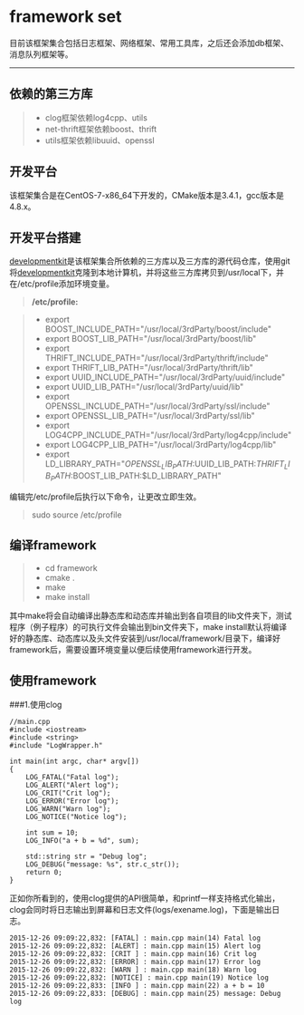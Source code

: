 framework set
===================


目前该框架集合包括日志框架、网络框架、常用工具库，之后还会添加db框架、消息队列框架等。

----------


依赖的第三方库
-------------

> - clog框架依赖log4cpp、utils
> - net-thrift框架依赖boost、thrift
> - utils框架依赖libuuid、openssl

开发平台
-------------

该框架集合是在CentOS-7-x86_64下开发的，CMake版本是3.4.1，gcc版本是4.8.x。


开发平台搭建
-------------

[developmentkit](https://github.com/chxuan/developmentkit)是该框架集合所依赖的三方库以及三方库的源代码仓库，使用git将[developmentkit](https://github.com/chxuan/developmentkit)克隆到本地计算机，并将这些三方库拷贝到/usr/local下，并在/etc/profile添加环境变量。

> **/etc/profile:**

> - export BOOST_INCLUDE_PATH="/usr/local/3rdParty/boost/include"
> - export BOOST_LIB_PATH="/usr/local/3rdParty/boost/lib"
> - export THRIFT_INCLUDE_PATH="/usr/local/3rdParty/thrift/include"
> - export THRIFT_LIB_PATH="/usr/local/3rdParty/thrift/lib"
> - export UUID_INCLUDE_PATH="/usr/local/3rdParty/uuid/include"
> - export UUID_LIB_PATH="/usr/local/3rdParty/uuid/lib"
> - export OPENSSL_INCLUDE_PATH="/usr/local/3rdParty/ssl/include"
> - export OPENSSL_LIB_PATH="/usr/local/3rdParty/ssl/lib"
> - export LOG4CPP_INCLUDE_PATH="/usr/local/3rdParty/log4cpp/include"
> - export LOG4CPP_LIB_PATH="/usr/local/3rdParty/log4cpp/lib"
> - export LD_LIBRARY_PATH="$OPENSSL_LIB_PATH:$UUID_LIB_PATH:$THRIFT_LIB_PATH:$BOOST_LIB_PATH:$LD_LIBRARY_PATH"

编辑完/etc/profile后执行以下命令，让更改立即生效。
> sudo source /etc/profile


编译framework
-------------

> - cd framework
> - cmake .
> - make
> - make install

其中make将会自动编译出静态库和动态库并输出到各自项目的lib文件夹下，测试程序（例子程序）的可执行文件会输出到bin文件夹下，make install默认将编译好的静态库、动态库以及头文件安装到/usr/local/framework/目录下，编译好framework后，需要设置环境变量以便后续使用framework进行开发。


使用framework
-------------

###1.使用clog
```
//main.cpp
#include <iostream>
#include <string>
#include "LogWrapper.h"

int main(int argc, char* argv[])
{
    LOG_FATAL("Fatal log");
    LOG_ALERT("Alert log");
    LOG_CRIT("Crit log");
    LOG_ERROR("Error log");
    LOG_WARN("Warn log");
    LOG_NOTICE("Notice log");

    int sum = 10;
    LOG_INFO("a + b = %d", sum);

    std::string str = "Debug log";
    LOG_DEBUG("message: %s", str.c_str());
    return 0;
}
```
正如你所看到的，使用clog提供的API很简单，和printf一样支持格式化输出，clog会同时将日志输出到屏幕和日志文件(logs/exename.log)，下面是输出日志。
```
2015-12-26 09:09:22,832: [FATAL] : main.cpp main(14) Fatal log
2015-12-26 09:09:22,832: [ALERT] : main.cpp main(15) Alert log
2015-12-26 09:09:22,832: [CRIT ] : main.cpp main(16) Crit log
2015-12-26 09:09:22,832: [ERROR] : main.cpp main(17) Error log
2015-12-26 09:09:22,832: [WARN ] : main.cpp main(18) Warn log
2015-12-26 09:09:22,832: [NOTICE] : main.cpp main(19) Notice log
2015-12-26 09:09:22,833: [INFO ] : main.cpp main(22) a + b = 10
2015-12-26 09:09:22,833: [DEBUG] : main.cpp main(25) message: Debug log
```



